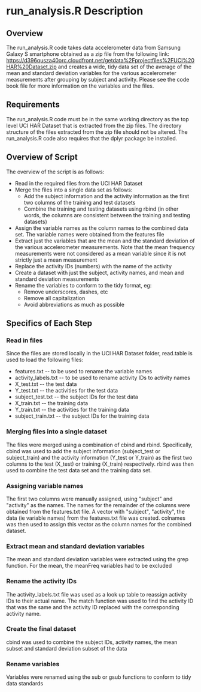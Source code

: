 run_analysis.R Description
==========================

Overview
--------
The run_analysis.R code takes data accelerometer data from Samsung Galaxy S smartphone 
obtained as a zip file from the following link:
https://d396qusza40orc.cloudfront.net/getdata%2Fprojectfiles%2FUCI%20HAR%20Dataset.zip 
and creates a wide, tidy data set of the average of the mean and standard deviation variables
for the various accelerometer measurements after grouping by subject and activity.  Please
see the code book file for more information on the variables and the files.

Requirements
------------
The run_analysis.R code must be in the same working directory as the top level UCI HAR Dataset
that is extracted from the zip files.  The directory structure of the files extracted from
the zip file should not be altered.
The run_analysis.R code also requires that the dplyr package be installed.

Overview of Script
------------------
The overview of the script is as follows:
* Read in the required files from the UCI HAR Dataset
* Merge the files into a single data set as follows:
  * Add the subject information and the activity information as the first two columns of
the training and test datasets
  * Combine the training and testing datasets using rbind (in other words, the columns are
consistent between the training and testing datasets)
* Assign the variable names as the column names to the combined data set.  The variable names
were obtained from the features file
* Extract just the variables that are the mean and the standard deviation of the various
accelerometer measurements.  Note that the mean frequency measurements were not considered 
as a mean variable since it is not strictly just a mean measurement
* Replace the activity IDs (numbers) with the name of the activity 
* Create a dataset with just the subject, activity names, and mean and standard deviation 
measurements
* Rename the variables to conform to the tidy format, eg:
  * Remove underscores, dashes, etc
  * Remove all capitalization
  * Avoid abbreviations as much as possible
  
Specifics of Each Step
----------------------
### Read in files
Since the files are stored locally in the UCI HAR Dataset folder, read.table is used to load
the following files:
* features.txt -- to be used to rename the variable names
* activity_labels.txt -- to be used to rename activity IDs to activity names
* X_test.txt -- the test data
* Y_test.txt -- the activities for the test data
* subject_test.txt -- the subject IDs for the test data
* X_train.txt -- the training data
* Y_train.txt -- the activities for the training data
* subject_train.txt -- the subject IDs for the training data

### Merging files into a single dataset
The files were merged using a combination of cbind and rbind.  Specifically, cbind
was used to add the subject information (subject_test or subject_train) and the activity 
information (Y_test or Y_train) as the first two columns to the test (X_test) or training
(X_train) respectively.  rbind was then used to combine the test data set and the training 
data set.

### Assigning variable names
The first two columns were manually assigned, using "subject" and "activity" as the names.
The names for the remainder of the columns were obtained from the features.txt file.  A
vector with "subject", "activity", the data (ie variable names) from the features.txt file
was created.  colnames was then used to assign this vector as the column names for the 
combined dataset.

### Extract mean and standard deviation variables
The mean and standard deviation variables were extracted using the grep function.  For the
mean, the meanFreq variables had to be excluded

### Rename the activity IDs
The activity_labels.txt file was used as a look up table to reassign activity IDs to their 
actual name.  The match function was used to find the activity ID that was the same
and the activity ID replaced with the corresponding activity name.

### Create the final dataset
cbind was used to combine the subject IDs, activity names, the mean subset and standard
deviation subset of the data

### Rename variables
Variables were renamed using the sub or gsub functions to conform to tidy data standards